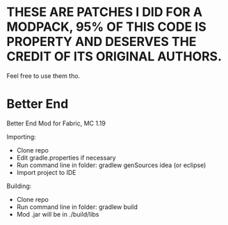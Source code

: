 
# THESE ARE PATCHES I DID FOR A MODPACK, 95% OF THIS CODE IS PROPERTY AND DESERVES THE CREDIT OF ITS ORIGINAL AUTHORS.

Feel free to use them tho.

# Better End

Better End Mod for Fabric, MC 1.19

Importing:

* Clone repo
* Edit gradle.properties if necessary
* Run command line in folder: gradlew genSources idea (or eclipse)
* Import project to IDE

Building:

* Clone repo
* Run command line in folder: gradlew build
* Mod .jar will be in ./build/libs


